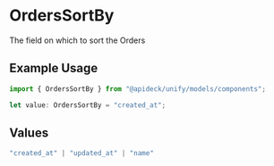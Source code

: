 # OrdersSortBy

The field on which to sort the Orders

## Example Usage

```typescript
import { OrdersSortBy } from "@apideck/unify/models/components";

let value: OrdersSortBy = "created_at";
```

## Values

```typescript
"created_at" | "updated_at" | "name"
```